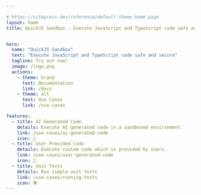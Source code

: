```yaml
---

# https://vitepress.dev/reference/default-theme-home-page
layout: home
title: QuickJS Sandbox - Execute JavaScript and TypeScript code safe and secure


hero:
  name: "QuickJS Sandbox"
  text: "Execute JavaScript and TypeScript code safe and secure"
  tagline: Try out now!
  image: /logo.png
  actions:
    - theme: brand
      text: Documentation
      link: /docs
    - theme: alt
      text: Use Cases
      link: /use-cases

features:
  - title: AI Generated Code
    details: Execute AI generated code in a sandboxed environment.
    link: /use-cases/ai-generated-code
    icon: 🤖
  - title: User Provided Code
    details: Execute custom code which is provided by users.
    link: /use-cases/user-generated-code
    icon: 👨
  - title: Unit Tests
    details: Run simple unit tests
    link: /use-cases/running-tests
    icon: 🛠️
---
```


